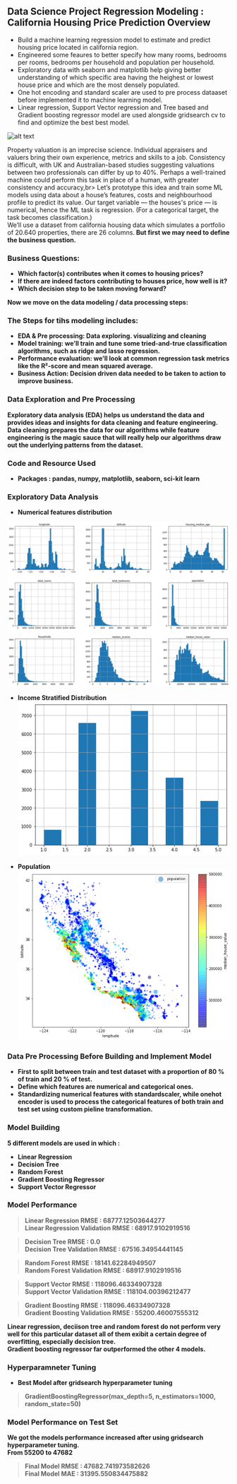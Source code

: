 ## Data Science Project Regression Modeling : California Housing Price Prediction Overview <br>
* Build a machine learning regression model to estimate and predict housing price located in california region.
* Engineered some feaures to better specify how many rooms, bedrooms per rooms, bedrooms per household and population per household.
* Exploratory data with seaborn and matplotlib help giving better understanding of which specific area having the heighest or lowest house price and which are the most densely populated.
* One hot encoding and standard scaler are used to pre process dataaset before implemented it to machine learning model.
* Linear regression, Support Vector regression and Tree based and Gradient boosting regressor model are used alongside gridsearch cv to find and optimize the best best model.

![alt text](https://github.com/ELSady/Regression-California-Housing-Price-Prediction/blob/main/intro.png) 

Property valuation is an imprecise science. Individual appraisers and valuers bring their own experience, metrics and skills to a job. Consistency is difficult, with UK and Australian-based studies suggesting valuations between two professionals can differ by up to 40%. Perhaps a well-trained machine could perform this task in place of a human, with greater consistency and accuracy,br>
Let’s prototype this idea and train some ML models using data about a house’s features, costs and neighbourhood profile to predict its value. Our target variable — the houses's  price — is numerical, hence the ML task is regression. (For a categorical target, the task becomes classification.)<br>
We’ll use a dataset from california housing data which simulates a portfolio of 20.640 properties, there are 26 columns.<b>
But first we may need to define the business question.<br>
 
 ### Business Questions:
 * Which factor(s) contributes when it comes to housing prices? 
 * If there are indeed factors contributing to houses price, how well is it?
 * Which decision step to be taken moving forward?

Now we move on the data modeling / data processing steps: 

### The Steps for tihs modeling includes:
 * **EDA & Pre processing**: Data exploring. visualizing and cleaning
 * **Model training**: we’ll train and tune some tried-and-true classification algorithms, such as ridge and lasso regression.
 * **Performance evaluation**: we’ll look at common regression task metrics like the R²-score and mean squared average.
 * **Business Action**: Decision driven data needed to be taken to action to improve business.

### Data Exploration and Pre Processing
Exploratory data analysis (EDA) helps us understand the data and provides ideas and insights for data cleaning and feature engineering. Data cleaning prepares the data for our algorithms while feature engineering is the magic sauce that will really help our algorithms draw out the underlying patterns from the dataset.

### Code and Resource Used
* Packages : pandas, numpy, matplotlib, seaborn, sci-kit learn

### Exploratory Data Analysis
* Numerical features distribution <br>

![alt text](https://github.com/ELSady/Regression-California-Housing-Price-Prediction/blob/main/index.png) 

* Income Stratified Distribution <br>
![alt text](https://github.com/ELSady/Regression-California-Housing-Price-Prediction/blob/main/index1.png) 

* Population <br>
![alt text](https://github.com/ELSady/Regression-California-Housing-Price-Prediction/blob/main/index2.png)

### Data Pre Processing Before Building and Implement Model
* First to split between train and test dataset with a proportion of 80 % of train and 20 % of test.
* Define which features are numerical and categorical ones.
* Standardizing numerical features with standardscaler, while onehot encoder is used to process the categorical features of both train and test set using custom pieline transformation.

### Model Building
5 different models are used in which :
* **Linear Regression**
* **Decision Tree**
* **Random Forest**
* **Gradient Boosting Regressor**
* **Support Vector Regressor**

### Model Performance
> **Linear Regression** RMSE : 68777.12503644277 <br>
> **Linear Regression** Validation RMSE : 68917.9102919516

> **Decision Tree** RMSE : 0.0 <br>
> **Decision Tree** Validation RMSE : 67516.34954441145

> **Random Forest** RMSE : 18141.62284949507 <br>
> **Random Forest** Validation RMSE : 68917.9102919516

> **Support Vector** RMSE : 118096.46334907328 <br>
> **Support Vector** Validation RMSE : 118104.00396212477

> **Gradient Boosting** RMSE : 118096.46334907328 <br>
> **Gradient Boosting** Validation RMSE : 55200.46007555312

Linear regression, deciison tree and random forest do not perform very well for this particular dataset all of them exibit a certain degree of overfitting, especially decision tree. <br>
Gradient boosting regressor far outperformed the other 4 models.

### Hyperparamneter Tuning
* Best Model after gridsearch hyperparameter tuning
> GradientBoostingRegressor(max_depth=5, n_estimators=1000, random_state=50)

### Model Performance on Test Set
We got the models performance increased after using gridsearch hyperparameter tuning. <br>
From 55200 to 47682
>Final Model RMSE : 47682.741973582626 <br>
 Final Model MAE : 31395.550834475882










